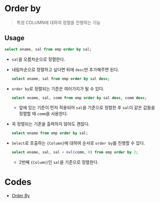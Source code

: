 # Order by

> 특정 COLUMN에 대하여 정렬을 진행하는 기능

## Usage

```sql
select ename, sal from emp order by sal;
```

* `sal`을 오름차순으로 정렬한다.

* 내림차순으로 정렬하고 싶다면 뒤에 `desc`만 추가해주면 된다.

  ```sql
  select ename, sal from emp order by sal desc;
  ```

* `order by`로 정렬되는 기준은 여러가지가 될 수 있다.

  ```sql
  select ename, sal, comm from emp order by sal desc, comm desc;
  ```

  * 앞에 있는 기준이 먼저 적용되어 `sal`을 기준으로 정렬한 후 `sal`이 같은 값들을 정렬할 때 `comm`을 사용한다.

* 꼭 정렬되는 기준을 출력하지 않아도 괜찮다.

  ```sql
  select ename from emp order by sal;
  ```

* `Select`로 호출하는 `{Column}`에 대하여 순서로 `order by`를 진행할 수 있다.

  ```sql
  select ename, sal, sal + nvl(comm, 0) from emp order by 2;
  ```

  * 2번째 `{Column}`인 `sal`을 기준으로 정렬한다.

# Codes

* [Order By](https://github.com/TunaHG/Eclipse_Workspace/blob/master/DB/SQL/03_Orderby.sql)